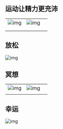 ## 运动让精力更充沛

|                                                              |                                                              |      |
| ------------------------------------------------------------ | ------------------------------------------------------------ | ---- |
| ![img](images/image-20240311113903479.webp) | ![img](images/image-20240311114804015.webp) |      |
|                                                              |                                                              |      |
|                                                              |                                                              |      |



## 放松

![img](images/image-20240311101529389.webp)

## 冥想

|                                                              |                                                              |      |
| ------------------------------------------------------------ | ------------------------------------------------------------ | ---- |
| ![img](images/image-20240311100707779.webp) | ![img](images/image-20240311100728094.webp) |      |
|                                                              |           

## 幸运

![img](images/image-20240311101549691.webp)